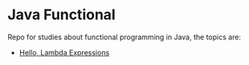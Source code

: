 # Java Functional
Repo for studies about functional programming in Java, the topics are:

* [Hello, Lambda Expressions](www.google.com)
